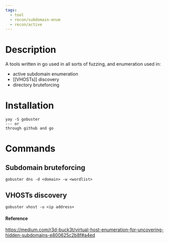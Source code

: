 ```yaml
---
tags:
  - tool
  - recon/subdomain-enum
  - recon/active
---
```

# Description
A tools written in go used in all sorts of fuzzing, and enumeration
used in:
- active subdomain enumeration
- [[VHOSTs]] discovery
- directory bruteforcing

# Installation
```
yay -S gobuster
--- or
through github and go
```

# Commands
## Subdomain bruteforcing
```
gobuster dns -d <domain> -w <wordlist>
```
## VHOSTs discovery
```
gobuster vhost -u <ip address>
```
#### Reference
https://medium.com/r3d-buck3t/virtual-host-enumeration-for-uncovering-hidden-subdomains-e800625c2b8f#a4ed